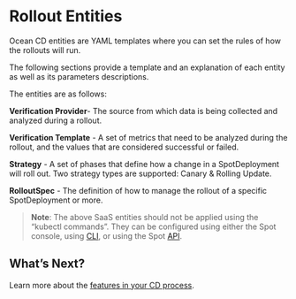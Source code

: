 # Rollout Entities

Ocean CD entities are YAML templates where you can set the rules of how the rollouts will run.  

The following sections provide a template and an explanation of each entity as well as its parameters descriptions.  

The entities are as follows:   

**Verification Provider**- The source from which data is being collected and analyzed during a rollout.

**Verification Template** - A set of metrics that need to be analyzed during the rollout, and the values that are considered successful or failed.

**Strategy** - A set of phases that define how a change in a SpotDeployment will roll out. Two strategy types are supported: Canary & Rolling Update.  

**RolloutSpec** - The definition of how to manage the rollout of a specific SpotDeployment or more.

> **Note**: The above SaaS entities should not be applied using the “kubectl commands”. They can be configured using either the Spot console, using [CLI](https://github.com/spotinst/spot-oceancd-cli#ocean-cd-entities), or using the Spot [API](https://docs.spot.io/api/#tag/Ocean-CD).

## What’s Next?

Learn more about the [features in your CD process](ocean-cd/concepts-features/).
